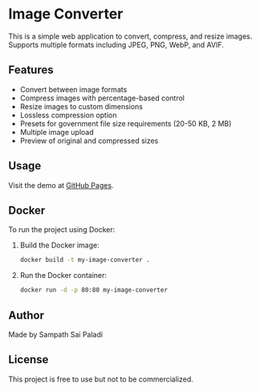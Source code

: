 # Image Converter

This is a simple web application to convert, compress, and resize images. Supports multiple formats including JPEG, PNG, WebP, and AVIF.

## Features

- Convert between image formats
- Compress images with percentage-based control
- Resize images to custom dimensions
- Lossless compression option
- Presets for government file size requirements (20-50 KB, 2 MB)
- Multiple image upload
- Preview of original and compressed sizes

## Usage

Visit the demo at [GitHub Pages](https://saisampathpaladi.github.io/image-covert-compress/).

## Docker

To run the project using Docker:

1. Build the Docker image:
    ```bash
    docker build -t my-image-converter .
    ```

2. Run the Docker container:
    ```bash
    docker run -d -p 80:80 my-image-converter
    ```

## Author

Made by Sampath Sai Paladi

## License

This project is free to use but not to be commercialized.
